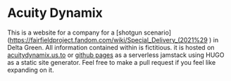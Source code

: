 # Acuity Dynamix
This is a website for a company for a [shotgun scenario](https://fairfieldproject.fandom.com/wiki/Special_Delivery_(2021%29
) in Delta Green. All information contained within is fictitious. it is hosted on [acuitydynamix.us.to](acuitydynamix.us.to) or [github pages](https://judahgoldstein.github.io/Acuity_Dynamix/) as a serverless jamstack using HUGO as a static site generator. Feel free to make a pull request if you feel like expanding on it.
